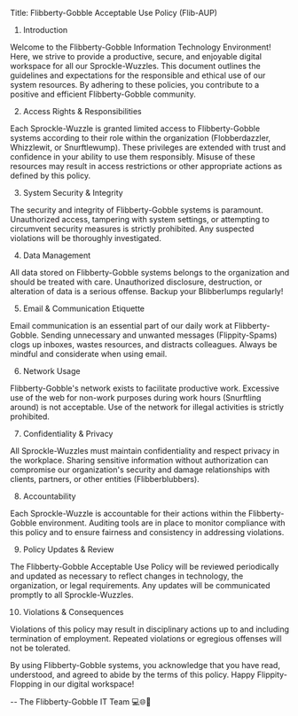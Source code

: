  Title: Flibberty-Gobble Acceptable Use Policy (Flib-AUP)

1. Introduction

Welcome to the Flibberty-Gobble Information Technology Environment! Here, we strive to provide a productive, secure, and enjoyable digital workspace for all our Sprockle-Wuzzles. This document outlines the guidelines and expectations for the responsible and ethical use of our system resources. By adhering to these policies, you contribute to a positive and efficient Flibberty-Gobble community.

2. Access Rights & Responsibilities

Each Sprockle-Wuzzle is granted limited access to Flibberty-Gobble systems according to their role within the organization (Flobberdazzler, Whizzlewit, or Snurftlewump). These privileges are extended with trust and confidence in your ability to use them responsibly. Misuse of these resources may result in access restrictions or other appropriate actions as defined by this policy.

3. System Security & Integrity

The security and integrity of Flibberty-Gobble systems is paramount. Unauthorized access, tampering with system settings, or attempting to circumvent security measures is strictly prohibited. Any suspected violations will be thoroughly investigated.

4. Data Management

All data stored on Flibberty-Gobble systems belongs to the organization and should be treated with care. Unauthorized disclosure, destruction, or alteration of data is a serious offense. Backup your Blibberlumps regularly!

5. Email & Communication Etiquette

Email communication is an essential part of our daily work at Flibberty-Gobble. Sending unnecessary and unwanted messages (Flippity-Spams) clogs up inboxes, wastes resources, and distracts colleagues. Always be mindful and considerate when using email.

6. Network Usage

Flibberty-Gobble's network exists to facilitate productive work. Excessive use of the web for non-work purposes during work hours (Snurftling around) is not acceptable. Use of the network for illegal activities is strictly prohibited.

7. Confidentiality & Privacy

All Sprockle-Wuzzles must maintain confidentiality and respect privacy in the workplace. Sharing sensitive information without authorization can compromise our organization's security and damage relationships with clients, partners, or other entities (Flibberblubbers).

8. Accountability

Each Sprockle-Wuzzle is accountable for their actions within the Flibberty-Gobble environment. Auditing tools are in place to monitor compliance with this policy and to ensure fairness and consistency in addressing violations.

9. Policy Updates & Review

The Flibberty-Gobble Acceptable Use Policy will be reviewed periodically and updated as necessary to reflect changes in technology, the organization, or legal requirements. Any updates will be communicated promptly to all Sprockle-Wuzzles.

10. Violations & Consequences

Violations of this policy may result in disciplinary actions up to and including termination of employment. Repeated violations or egregious offenses will not be tolerated.

By using Flibberty-Gobble systems, you acknowledge that you have read, understood, and agreed to abide by the terms of this policy. Happy Flippity-Flopping in our digital workspace!

-- The Flibberty-Gobble IT Team 💻🌐🎉